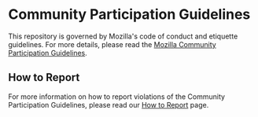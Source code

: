 # Community Participation Guidelines

This repository is governed by Mozilla's code of conduct and etiquette guidelines.
For more details, please read the
[Mozilla Community Participation Guidelines](https://www.mozilla.org/about/governance/policies/participation/).

## How to Report

For more information on how to report violations of the Community Participation Guidelines, please read our
[How to Report](https://www.mozilla.org/about/governance/policies/participation/reporting/) page.
